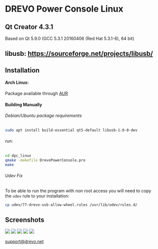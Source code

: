 DREVO Power Console Linux
====

Qt Creator 4.3.1
----
Based on Qt 5.9.0 (GCC 5.3.1 20160406 (Red Hat 5.3.1-6), 64 bit)

libusb: https://sourceforge.net/projects/libusb/
--

Installation
--

#### Arch Linux:
Package available through [AUR](https://aur.archlinux.org/packages/drevo-power-console-git/)

#### Building Manually

###### Debian/Ubuntu package requirements
```bash
sudo apt install build-essential qt5-default libusb-1.0-0-dev
```

###### run:
```bash
cd dpc_linux
qmake -makefile DrevoPowerConsole.pro
make
```

###### Udev Fix
To be able to run the program with non root access you will need to copy the `udev` rule to your installation:

```bash
cp udev/77-drevo-usb-allow-wheel.rules /usr/lib/udev/rules.d/
```

Screenshots
--

![](https://github.com/lanyu7/dpc_linux/blob/master/picture/1.png)
![](https://github.com/lanyu7/dpc_linux/blob/master/picture/2.png)
![](https://github.com/lanyu7/dpc_linux/blob/master/picture/3.png)
![](https://github.com/lanyu7/dpc_linux/blob/master/picture/4.png)
![](https://github.com/lanyu7/dpc_linux/blob/master/picture/5.png)

support@drevo.net
